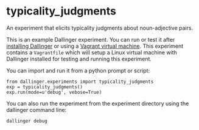 # typicality_judgments

An experiment that elicits typicality judgments about noun-adjective pairs.

This is an example Dallinger experiment. You can run or test it after
[installing Dallinger](https://dallinger.readthedocs.io/en/latest/installing_dallinger_for_users.html)
or using a
[Vagrant virtual machine](https://dallinger.readthedocs.io/en/latest/vagrant_setup.html).
This experiment contains a `Vagrantfile` which will setup a Linux virtual machine
with Dallinger installed for testing and running this experiment.

You can import and run it from a python prompt or script:

    from dallinger.experiments import typicality_judgments
    exp = typicality_judgments()
    exp.run(mode=u'debug', vebose=True)

You can also run the experiment from the experiment directory using the
dallinger command line:

    dallinger debug
